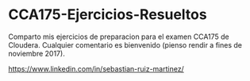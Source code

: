 # CCA175-Ejercicios-Resueltos

Comparto mis ejercicios de preparacion para el examen CCA175 de Cloudera.
Cualquier comentario es bienvenido (pienso rendir a fines de noviembre 2017).

https://www.linkedin.com/in/sebastian-ruiz-martinez/
